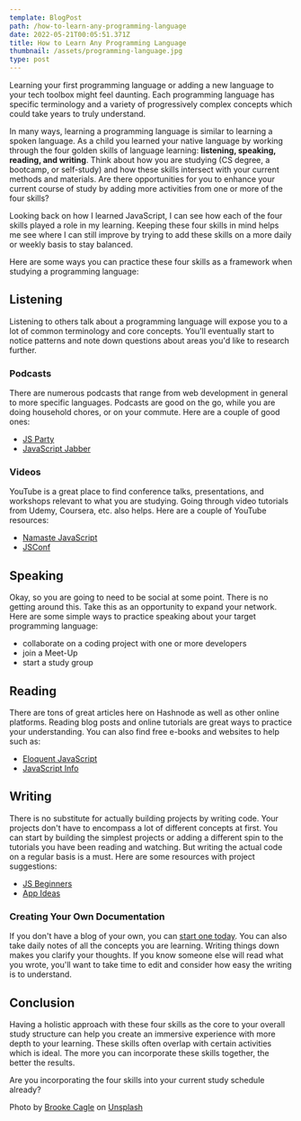 ```yaml
---
template: BlogPost
path: /how-to-learn-any-programming-language
date: 2022-05-21T00:05:51.371Z
title: How to Learn Any Programming Language
thumbnail: /assets/programming-language.jpg
type: post
---
```

Learning your first programming language or adding a new language to your tech toolbox might feel daunting. Each programming language has specific terminology and a variety of progressively complex concepts which could take years to truly understand. 

In many ways, learning a programming language is similar to learning a spoken language. As a child you learned your native language by working through the four golden skills of language learning: **listening, speaking, reading, and writing**. Think about how you are studying (CS degree, a bootcamp, or self-study) and how these skills intersect with your current methods and materials. Are there opportunities for you to enhance your current course of study by adding more activities from one or more of the four skills?

Looking back on how I learned JavaScript, I can see how each of the four skills played a role in my learning. Keeping these four skills in mind helps me see where I can still improve by trying to add these skills on a more daily or weekly basis to stay balanced.

Here are some ways you can practice these four skills as a framework when studying a programming language:

## Listening

Listening to others talk about a programming language will expose you to a lot of common terminology and core concepts. You'll eventually start to notice patterns and note down questions about areas you'd like to research further. 

### Podcasts

There are numerous podcasts that range from web development in general to more specific languages. Podcasts are good on the go, while you are doing household chores, or on your commute. Here are a couple of good ones:

* [JS Party](https://changelog.com/jsparty)
* [JavaScript Jabber](https://javascriptjabber.com/)

### Videos

YouTube is a great place to find conference talks, presentations, and workshops relevant to what you are studying. Going through video tutorials from Udemy, Coursera, etc. also helps. Here are a couple of YouTube resources:

* [Namaste JavaScript](https://www.youtube.com/watch?v=pN6jk0uUrD8&list=PL3vAqatJ039MXa74chXsZl_xFb4cSuchP)
* [JSConf](https://www.youtube.com/c/JSConfEU/featured)

## Speaking

Okay, so you are going to need to be social at some point. There is no getting around this. Take this as an opportunity to expand your network. Here are some simple ways to practice speaking about your target programming language:

* collaborate on a coding project with one or more developers
* join a Meet-Up
* start a study group

## Reading

There are tons of great articles here on Hashnode as well as other online platforms. Reading blog posts and online tutorials are great ways to practice your understanding. You can also find free e-books and websites to help such as:

* [Eloquent JavaScript](https://eloquentjavascript.net/)
* [JavaScript Info](https://javascript.info/)

## Writing

There is no substitute for actually building projects by writing code. Your projects don't have to encompass a lot of different concepts at first. You can start by building the simplest projects or adding a different spin to the tutorials you have been reading and watching. But writing the actual code on a regular basis is a must. Here are some resources with project suggestions:

* [JS Beginners](https://jsbeginners.com/javascript-projects-for-beginners/)
* [App Ideas](https://github.com/florinpop17/app-ideas)

### Creating Your Own Documentation

If you don't have a blog of your own, you can [start one today](https://hashnode.com/@anaveecodes/joinme). You can also take daily notes of all the concepts you are learning. Writing things down makes you clarify your thoughts. If you know someone else will read what you wrote, you'll want to take time to edit and consider how easy the writing is to understand.

## Conclusion

Having a holistic approach with these four skills as the core to your overall study structure can help you create an immersive experience with more depth to your learning. These skills often overlap with certain activities which is ideal. The more you can incorporate these skills together, the better the results.

Are you incorporating the four skills into your current study schedule already? 

Photo by [Brooke Cagle](https://unsplash.com/@brookecagle?utm_source=unsplash&utm_medium=referral&utm_content=creditCopyText) on [Unsplash](https://unsplash.com/s/photos/laptop-friends?utm_source=unsplash&utm_medium=referral&utm_content=creditCopyText)